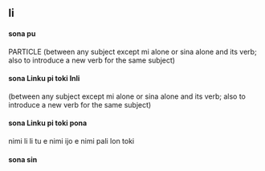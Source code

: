 ## li

#### sona pu

PARTICLE (between any subject except mi alone or sina alone and its verb; also to introduce a new verb for the same subject)

#### sona Linku pi toki Inli

(between any subject except mi alone or sina alone and its verb; also to introduce a new verb for the same subject)

#### sona Linku pi toki pona

nimi li li tu e nimi ijo e nimi pali lon toki

#### sona sin

